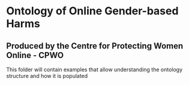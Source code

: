# Ontology of Online Gender-based Harms
## Produced by the Centre for Protecting Women Online - CPWO

This folder will contain examples that allow understanding the ontology structure and how it is populated